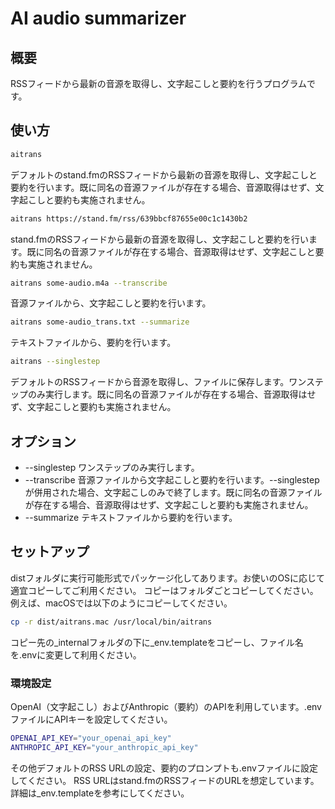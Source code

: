 # AI audio summarizer

## 概要
RSSフィードから最新の音源を取得し、文字起こしと要約を行うプログラムです。

## 使い方
```bash
aitrans
```
デフォルトのstand.fmのRSSフィードから最新の音源を取得し、文字起こしと要約を行います。既に同名の音源ファイルが存在する場合、音源取得はせず、文字起こしと要約も実施されません。

```bash
aitrans https://stand.fm/rss/639bbcf87655e00c1c1430b2
```
stand.fmのRSSフィードから最新の音源を取得し、文字起こしと要約を行います。既に同名の音源ファイルが存在する場合、音源取得はせず、文字起こしと要約も実施されません。

```bash
aitrans some-audio.m4a --transcribe
```
音源ファイルから、文字起こしと要約を行います。

```bash
aitrans some-audio_trans.txt --summarize
```
テキストファイルから、要約を行います。

```bash
aitrans --singlestep
```
デフォルトのRSSフィードから音源を取得し、ファイルに保存します。ワンステップのみ実行します。既に同名の音源ファイルが存在する場合、音源取得はせず、文字起こしと要約も実施されません。

## オプション
- --singlestep ワンステップのみ実行します。
- --transcribe 音源ファイルから文字起こしと要約を行います。--singlestep が併用された場合、文字起こしのみで終了します。既に同名の音源ファイルが存在する場合、音源取得はせず、文字起こしと要約も実施されません。
- --summarize テキストファイルから要約を行います。

## セットアップ

distフォルダに実行可能形式でパッケージ化してあります。お使いのOSに応じて適宜コピーしてご利用ください。
コピーはフォルダごとコピーしてください。
例えば、macOSでは以下のようにコピーしてください。
```bash
cp -r dist/aitrans.mac /usr/local/bin/aitrans
```
コピー先の_internalフォルダの下に_env.templateをコピーし、ファイル名を.envに変更して利用ください。

### 環境設定

OpenAI（文字起こし）およびAnthropic（要約）のAPIを利用しています。.envファイルにAPIキーを設定してください。

```bash
OPENAI_API_KEY="your_openai_api_key"
ANTHROPIC_API_KEY="your_anthropic_api_key"
```

その他デフォルトのRSS URLの設定、要約のプロンプトも.envファイルに設定してください。
RSS URLはstand.fmのRSSフィードのURLを想定しています。
詳細は_env.templateを参考にしてください。